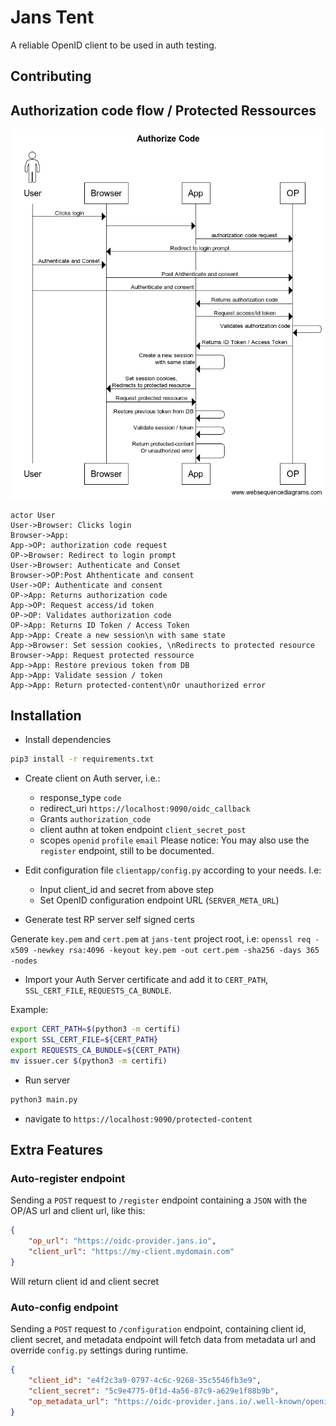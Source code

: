 # Jans Tent

A reliable OpenID client to be used in auth testing.

## Contributing

## Authorization code flow / Protected Ressources

![auth code flow](docs/images/authorize_code_flow.png)

``` websequencediagrams.com
actor User
User->Browser: Clicks login
Browser->App:
App->OP: authorization code request
OP->Browser: Redirect to login prompt
User->Browser: Authenticate and Conset
Browser->OP:Post Ahthenticate and consent
User->OP: Authenticate and consent
OP->App: Returns authorization code
App->OP: Request access/id token
OP->OP: Validates authorization code
OP->App: Returns ID Token / Access Token
App->App: Create a new session\n with same state
App->Browser: Set session cookies, \nRedirects to protected resource
Browser->App: Request protected ressource
App->App: Restore previous token from DB
App->App: Validate session / token
App->App: Return protected-content\nOr unauthorized error
```

## Installation

* Install dependencies

```bash
pip3 install -r requirements.txt
```

* Create client on Auth server, i.e.:
  * response_type `code`
  * redirect_uri `https://localhost:9090/oidc_callback`
  * Grants `authorization_code`
  * client authn at token endpoint `client_secret_post`
  * scopes `openid` `profile` `email`
  Please notice: You may also use the `register` endpoint, still to be documented.

* Edit configuration file `clientapp/config.py` according to your needs. I.e:
  * Input client_id and secret from above step
  * Set OpenID configuration endpoint URL (`SERVER_META_URL`)

* Generate test RP server self signed certs

Generate `key.pem` and `cert.pem` at `jans-tent` project root, i.e:
`openssl req -x509 -newkey rsa:4096 -keyout key.pem -out cert.pem -sha256 -days 365 -nodes`

* Import your Auth Server certificate and add it to `CERT_PATH`, `SSL_CERT_FILE`, `REQUESTS_CA_BUNDLE`.

Example:
```bash
export CERT_PATH=$(python3 -m certifi)
export SSL_CERT_FILE=${CERT_PATH}
export REQUESTS_CA_BUNDLE=${CERT_PATH}
mv issuer.cer $(python3 -m certifi)
```

* Run server

```bash
python3 main.py
```

* navigate to `https://localhost:9090/protected-content`

## Extra Features

### Auto-register endpoint

Sending a `POST` request to `/register` endpoint containing a `JSON` with the OP/AS url and client url, like this:

```json
{
    "op_url": "https://oidc-provider.jans.io",
    "client_url": "https://my-client.mydomain.com"
}
```

Will return client id and client secret

### Auto-config endpoint

Sending a `POST` request to `/configuration` endpoint, containing client id, client secret, and metadata endpoint will fetch data from metadata url and override `config.py` settings during runtime.

```json
{
    "client_id": "e4f2c3a9-0797-4c6c-9268-35c5546fb3e9",
    "client_secret": "5c9e4775-0f1d-4a56-87c9-a629e1f88b9b",
    "op_metadata_url": "https://oidc-provider.jans.io/.well-known/openid-configuration"
}
```
